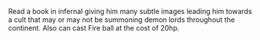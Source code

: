 Read a book in infernal giving him many subtle images leading him towards a cult that may or may not be summoning demon lords throughout the continent. Also can cast Fire ball at the cost of 20hp.